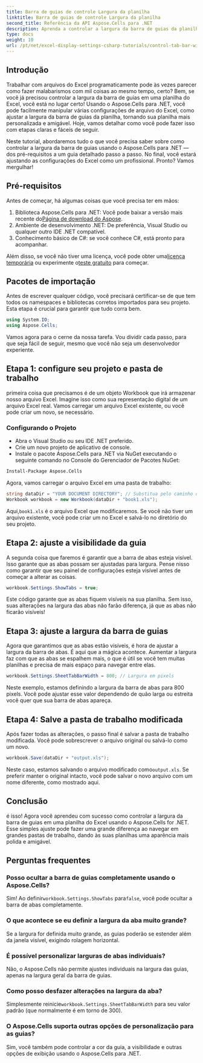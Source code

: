 ```yaml
---
title: Barra de guias de controle Largura da planilha
linktitle: Barra de guias de controle Largura da planilha
second_title: Referência da API Aspose.Cells para .NET
description: Aprenda a controlar a largura da barra de guias da planilha no Excel usando Aspose.Cells para .NET com este tutorial passo a passo. Personalize seus arquivos do Excel de forma eficiente.
type: docs
weight: 10
url: /pt/net/excel-display-settings-csharp-tutorials/control-tab-bar-width-of-spreadsheet/
---
```

## Introdução

Trabalhar com arquivos do Excel programaticamente pode às vezes parecer como fazer malabarismos com mil coisas ao mesmo tempo, certo? Bem, se você já precisou controlar a largura da barra de guias em uma planilha do Excel, você está no lugar certo! Usando o Aspose.Cells para .NET, você pode facilmente manipular várias configurações de arquivo do Excel, como ajustar a largura da barra de guias da planilha, tornando sua planilha mais personalizada e amigável. Hoje, vamos detalhar como você pode fazer isso com etapas claras e fáceis de seguir.

Neste tutorial, abordaremos tudo o que você precisa saber sobre como controlar a largura da barra de guias usando o Aspose.Cells para .NET — dos pré-requisitos a um guia detalhado passo a passo. No final, você estará ajustando as configurações do Excel como um profissional. Pronto? Vamos mergulhar!

## Pré-requisitos

Antes de começar, há algumas coisas que você precisa ter em mãos:

1.  Biblioteca Aspose.Cells para .NET: Você pode baixar a versão mais recente do[Página de download do Aspose](https://releases.aspose.com/cells/net/).
2. Ambiente de desenvolvimento .NET: De preferência, Visual Studio ou qualquer outro IDE .NET compatível.
3. Conhecimento básico de C#: se você conhece C#, está pronto para acompanhar.

 Além disso, se você não tiver uma licença, você pode obter uma[licença temporária](https://purchase.aspose.com/temporary-license/) ou experimente o[teste gratuito](https://releases.aspose.com/) para começar.

## Pacotes de importação

Antes de escrever qualquer código, você precisará certificar-se de que tem todos os namespaces e bibliotecas corretos importados para seu projeto. Esta etapa é crucial para garantir que tudo corra bem.

```csharp
using System.IO;
using Aspose.Cells;
```

Vamos agora para o cerne da nossa tarefa. Vou dividir cada passo, para que seja fácil de seguir, mesmo que você não seja um desenvolvedor experiente.

## Etapa 1: configure seu projeto e pasta de trabalho

primeira coisa que precisamos é de um objeto Workbook que irá armazenar nosso arquivo Excel. Imagine isso como sua representação digital de um arquivo Excel real. Vamos carregar um arquivo Excel existente, ou você pode criar um novo, se necessário.

### Configurando o Projeto

- Abra o Visual Studio ou seu IDE .NET preferido.
- Crie um novo projeto de aplicativo de console.
- Instale o pacote Aspose.Cells para .NET via NuGet executando o seguinte comando no Console do Gerenciador de Pacotes NuGet:

```bash
Install-Package Aspose.Cells
```

Agora, vamos carregar o arquivo Excel em uma pasta de trabalho:

```csharp
string dataDir = "YOUR DOCUMENT DIRECTORY"; // Substitua pelo caminho do seu arquivo
Workbook workbook = new Workbook(dataDir + "book1.xls"); 
```

 Aqui,`book1.xls` é o arquivo Excel que modificaremos. Se você não tiver um arquivo existente, você pode criar um no Excel e salvá-lo no diretório do seu projeto.

## Etapa 2: ajuste a visibilidade da guia

A segunda coisa que faremos é garantir que a barra de abas esteja visível. Isso garante que as abas possam ser ajustadas para largura. Pense nisso como garantir que seu painel de configurações esteja visível antes de começar a alterar as coisas.

```csharp
workbook.Settings.ShowTabs = true;
```

Este código garante que as abas fiquem visíveis na sua planilha. Sem isso, suas alterações na largura das abas não farão diferença, já que as abas não ficarão visíveis!

## Etapa 3: ajuste a largura da barra de guias

Agora que garantimos que as abas estão visíveis, é hora de ajustar a largura da barra de abas. É aqui que a mágica acontece. Aumentar a largura faz com que as abas se espalhem mais, o que é útil se você tem muitas planilhas e precisa de mais espaço para navegar entre elas.

```csharp
workbook.Settings.SheetTabBarWidth = 800; // Largura em pixels
```

Neste exemplo, estamos definindo a largura da barra de abas para 800 pixels. Você pode ajustar esse valor dependendo de quão larga ou estreita você quer que sua barra de abas apareça.

## Etapa 4: Salve a pasta de trabalho modificada

Após fazer todas as alterações, o passo final é salvar a pasta de trabalho modificada. Você pode sobrescrever o arquivo original ou salvá-lo como um novo.

```csharp
workbook.Save(dataDir + "output.xls");
```

 Neste caso, estamos salvando o arquivo modificado como`output.xls`. Se preferir manter o original intacto, você pode salvar o novo arquivo com um nome diferente, como mostrado aqui.

## Conclusão

é isso! Agora você aprendeu com sucesso como controlar a largura da barra de guias em uma planilha do Excel usando o Aspose.Cells for .NET. Esse simples ajuste pode fazer uma grande diferença ao navegar em grandes pastas de trabalho, dando às suas planilhas uma aparência mais polida e amigável.

## Perguntas frequentes

### Posso ocultar a barra de guias completamente usando o Aspose.Cells?
 Sim! Ao definir`workbook.Settings.ShowTabs` para`false`, você pode ocultar a barra de abas completamente.

### O que acontece se eu definir a largura da aba muito grande?
Se a largura for definida muito grande, as guias poderão se estender além da janela visível, exigindo rolagem horizontal.

### É possível personalizar larguras de abas individuais?
Não, o Aspose.Cells não permite ajustes individuais na largura das guias, apenas na largura geral da barra de guias.

### Como posso desfazer alterações na largura da aba?
 Simplesmente reinicie`workbook.Settings.SheetTabBarWidth` para seu valor padrão (que normalmente é em torno de 300).

### O Aspose.Cells suporta outras opções de personalização para as guias?
Sim, você também pode controlar a cor da guia, a visibilidade e outras opções de exibição usando o Aspose.Cells para .NET.